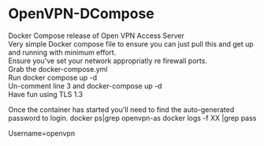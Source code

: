 # OpenVPN-DCompose
Docker Compose release of Open VPN Access Server <BR>
Very simple Docker compose file to ensure you can just pull this and get up and running with minimum effort.<BR>
Ensure you've set your network appropriatly re firewall ports.<BR>
Grab the docker-compose.yml <BR>
Run docker compose up -d <BR>
Un-comment line 3 and docker-compose up -d<BR>
Have fun using TLS 1.3<BR>

Once the container has started you'll need to find the auto-generated password to login.
docker ps|grep openvpn-as
docker logs -f XX |grep pass 

Username=openvpn
